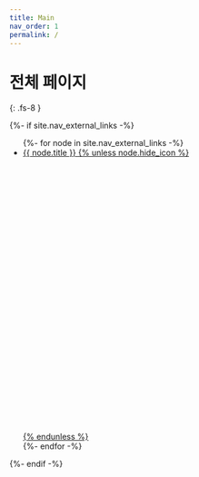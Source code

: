 ```yaml
---
title: Main
nav_order: 1
permalink: /
---
```


# 전체 페이지
{: .fs-8 }

{%- if site.nav_external_links -%}
  <ul class="nav-list">
    {%- for node in site.nav_external_links -%}
      <li class="nav-list-item external">
        <a href="{{ node.url | absolute_url }}" class="nav-list-link external"
          {% if node.opens_in_new_tab or node.opens_in_new_tab == nil and site.nav_external_links_new_tab %}
            target="_blank" rel="noopener noreferrer"
          {% endif %}
        >
          {{ node.title }}
          {% unless node.hide_icon %}<svg viewBox="0 0 24 24" aria-labelledby="svg-external-link-title"><use xlink:href="#svg-external-link"></use></svg>{% endunless %}
        </a>
      </li>
    {%- endfor -%}
  </ul>
{%- endif -%}
